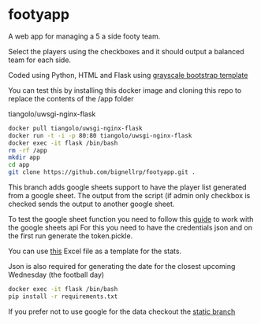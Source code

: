 # footyapp

A web app for managing a 5 a side footy team.

Select the players using the checkboxes and it should output a balanced team
for each side.

Coded using Python, HTML and Flask using
[grayscale bootstrap template](https://startbootstrap.com/theme/grayscale)

You can test this by installing this docker image and cloning this repo to
replace the contents of the /app folder

tiangolo/uwsgi-nginx-flask

```bash
docker pull tiangolo/uwsgi-nginx-flask
docker run -t -i -p 80:80 tiangolo/uwsgi-nginx-flask
docker exec -it flask /bin/bash
rm -rf /app
mkdir app
cd app
git clone https://github.com/bignellrp/footyapp.git .
```

This branch adds google sheets support to have the player list generated from a
google sheet. The output from the script (if admin only checkbox is checked
sends the output to another google sheet.

To test the google sheet function you need to follow this
[guide](https://developers.google.com/sheets/api/quickstart/python)
to work with the google sheets api For this you need to have the credentials
json and on the first run generate the token.pickle.

You can use [this](https://github.com/bignellrp/footyapp/blob/main/Player%20Stats.xlsx) Excel file as
a template for the stats.

Json is also required for generating the date for the closest upcoming
Wednesday (the football day)

```bash
docker exec -it flask /bin/bash
pip install -r requirements.txt
```

If you prefer not to use google for the data checkout the [static branch](https://github.com/bignellrp/footyapp/tree/static)
